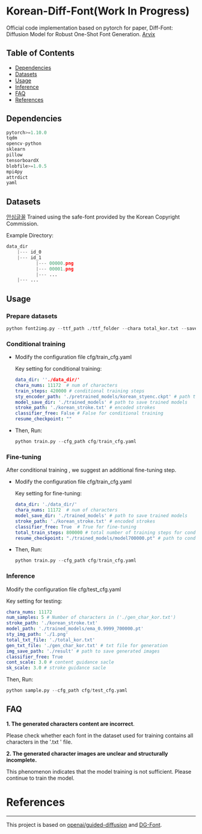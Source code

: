 # Korean-Diff-Font(Work In Progress)

Official code implementation based on pytorch for paper, Diff-Font: Diffusion Model for Robust One-Shot Font Generation.  [Arvix](https://arxiv.org/pdf/2212.05895.pdf)


## Table of Contents 
- [Dependencies](#dependencies)
- [Datasets](#datasets)
- [Usage](#usage)
- [Inference](#inference)
- [FAQ](#faq)
- [References](#references)



## Dependencies

```python
pytorch>=1.10.0
tqdm
opencv-python
sklearn
pillow
tensorboardX
blobfile>=1.0.5
mpi4py
attrdict
yaml
```



## Datasets

[안심글꼴](https://gongu.copyright.or.kr/gongu/bbs/B0000018/list.do?menuNo=200195) Trained using the safe-font provided by the Korean Copyright Commission.

Example Directory:

```python
data_dir
    |--- id_0
    |--- id_1
           |--- 00000.png
           |--- 00001.png
           |--- ...
    |--- ...
```



## Usage

### Prepare datasets

```python
python font2img.py --ttf_path ./ttf_folder --chara total_kor.txt --save_path ./data_dir --img_size 128 --chara_size 100
```

### Conditional training

- Modify the configuration file cfg/train_cfg.yaml

  Key setting for conditional training:

  ```yaml
  data_dir: ''./data_dir/'
  chara_nums: 11172  # num of characters
  train_steps: 420000 # conditional training steps
  sty_encoder_path: './pretrained_models/korean_styenc.ckpt' # path to pre-trained style encoder
  model_save_dir: './trained_models' # path to save trained models
  stroke_path: './korean_stroke.txt' # encoded strokes
  classifier_free: False # False for conditional training
  resume_checkpoint: ""
  ```

- Then, Run:

  ```python
  python train.py --cfg_path cfg/train_cfg.yaml
  ```

### Fine-tuning

After conditional training , we suggest an additional fine-tuning step.

- Modify the configuration file cfg/train_cfg.yaml

  Key setting for fine-tuning:

  ```yaml
  data_dir: './data_dir/'
  chara_nums: 11172  # num of characters
  model_save_dir: './trained_models' # path to save trained models
  stroke_path: './korean_stroke.txt' # encoded strokes
  classifier_free: True  # True for fine-tuning
  total_train_steps: 800000 # total number of training steps for conditional training and fine-tuning
  resume_checkpoint: "./trained_models/model700000.pt" # path to conditional trained model, required for fine-tuning
  ```

- Then, Run:

  ```python
  python train.py --cfg_path cfg/train_cfg.yaml
  ```

### Inference

Modify the configuration file cfg/test_cfg.yaml

Key setting for testing:

```yaml
chara_nums: 11172
num_samples: 5 # Number of characters in ('./gen_char_kor.txt')
stroke_path: './korean_stroke.txt'
model_path: './trained_models/ema_0.9999_700000.pt'
sty_img_path: './1.png'
total_txt_file: './total_kor.txt'
gen_txt_file: './gen_char_kor.txt' # txt file for generation
img_save_path: './result' # path to save generated images
classifier_free: True 
cont_scale: 3.0 # content guidance sacle
sk_scale: 3.0 # stroke guidance sacle
```

Then, Run:

```python
python sample.py --cfg_path cfg/test_cfg.yaml
```



## FAQ

**1. The generated characters content are incorrect**.

Please check whether each font in the dataset used for training contains all characters in the '.txt ' file.

**2. The generated character images are unclear and structurally incomplete.**

This phenomenon indicates that the model training is not sufficient. Please continue to train the model.





# References

------

This project is based on [openai/guided-diffusion](https://github.com/openai/guided-diffusion) and [DG-Font](https://github.com/ecnuycxie/DG-Font).
